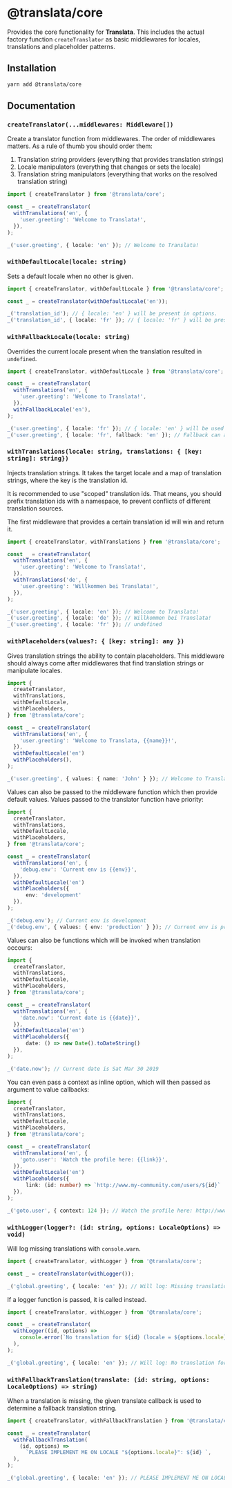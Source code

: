 # @translata/core

Provides the core functionality for **Translata**. This includes the actual factory function `createTranslator`
as basic middlewares for locales, translations and placeholder patterns.

## Installation

```sh
yarn add @translata/core
```

## Documentation

### `createTranslator(...middlewares: Middleware[])`

Create a translator function from middlewares. The order of middlewares matters.
As a rule of thumb you should order them:

1. Translation string providers (everything that provides translation strings)
2. Locale manipulators (everything that changes or sets the locale)
3. Translation string manipulators (everything that works on the resolved translation string)

```ts
import { createTranslator } from '@translata/core';

const _ = createTranslator(
  withTranslations('en', {
    'user.greeting': 'Welcome to Translata!',
  }),
);

_('user.greeting', { locale: 'en' }); // Welcome to Translata!
```

### `withDefaultLocale(locale: string)`

Sets a default locale when no other is given.

```ts
import { createTranslator, withDefaultLocale } from '@translata/core';

const _ = createTranslator(withDefaultLocale('en'));

_('translation_id'); // { locale: 'en' } will be present in options.
_('translation_id', { locale: 'fr' }); // { locale: 'fr' } will be present in options.
```

### `withFallbackLocale(locale: string)`

Overrides the current locale present when the translation resulted in `undefined`.

```ts
import { createTranslator, withDefaultLocale } from '@translata/core';

const _ = createTranslator(
  withTranslations('en', {
    'user.greeting': 'Welcome to Translata!',
  }),
  withFallbackLocale('en'),
);

_('user.greeting', { locale: 'fr' }); // { locale: 'en' } will be used and result in "Welcome to Translata!"
_('user.greeting', { locale: 'fr', fallback: 'en' }); // Fallback can also be set in options and has priority.
```

### `withTranslations(locale: string, translations: { [key: string]: string})`

Injects translation strings.
It takes the target locale and a map of translation strings, where the key is the translation id.

It is recommended to use "scoped" translation ids. That means, you should prefix translation ids with
a namespace, to prevent conflicts of different translation sources.

The first middleware that provides a certain translation id will win and return it.

```ts
import { createTranslator, withTranslations } from '@translata/core';

const _ = createTranslator(
  withTranslations('en', {
    'user.greeting': 'Welcome to Translata!',
  }),
  withTranslations('de', {
    'user.greeting': 'Willkommen bei Translata!',
  }),
);

_('user.greeting', { locale: 'en' }); // Welcome to Translata!
_('user.greeting', { locale: 'de' }); // Willkommen bei Translata!
_('user.greeting', { locale: 'fr' }); // undefined
```

### `withPlaceholders(values?: { [key: string]: any })`

Gives translation strings the ability to contain placeholders.
This middleware should always come after middlewares that find translation strings or manipulate locales.

```ts
import {
  createTranslator,
  withTranslations,
  withDefaultLocale,
  withPlaceholders,
} from '@translata/core';

const _ = createTranslator(
  withTranslations('en', {
    'user.greeting': 'Welcome to Translata, {{name}}!',
  }),
  withDefaultLocale('en')
  withPlaceholders(),
);

_('user.greeting', { values: { name: 'John' } }); // Welcome to Translata, John!
```

Values can also be passed to the middleware function which then provide default values. Values passed to the translator function
have priority:

```ts
import {
  createTranslator,
  withTranslations,
  withDefaultLocale,
  withPlaceholders,
} from '@translata/core';

const _ = createTranslator(
  withTranslations('en', {
    'debug.env': 'Current env is {{env}}',
  }),
  withDefaultLocale('en')
  withPlaceholders({
      env: 'development'
  }),
);

_('debug.env'); // Current env is development
_('debug.env', { values: { env: 'production' } }); // Current env is production
```

Values can also be functions which will be invoked when translation occours:

```ts
import {
  createTranslator,
  withTranslations,
  withDefaultLocale,
  withPlaceholders,
} from '@translata/core';

const _ = createTranslator(
  withTranslations('en', {
    'date.now': 'Current date is {{date}}',
  }),
  withDefaultLocale('en')
  withPlaceholders({
      date: () => new Date().toDateString()
  }),
);

_('date.now'); // Current date is Sat Mar 30 2019
```

You can even pass a context as inline option, which will then passed as argument to value callbacks:

```ts
import {
  createTranslator,
  withTranslations,
  withDefaultLocale,
  withPlaceholders,
} from '@translata/core';

const _ = createTranslator(
  withTranslations('en', {
    'goto.user': 'Watch the profile here: {{link}}',
  }),
  withDefaultLocale('en')
  withPlaceholders({
      link: (id: number) => `http://www.my-community.com/users/${id}`
  }),
);

_('goto.user', { context: 124 }); // Watch the profile here: http://www.my-community.com/users/124
```

### `withLogger(logger?: (id: string, options: LocaleOptions) => void)`

Will log missing translations with `console.warn`.

```ts
import { createTranslator, withLogger } from '@translata/core';

const _ = createTranslator(withLogger());

_('global.greeting', { locale: 'en' }); // Will log: Missing translation for "global.greeting" on locale "en"
```

If a logger function is passed, it is called instead.

```ts
import { createTranslator, withLogger } from '@translata/core';

const _ = createTranslator(
  withLogger((id, options) =>
    console.error(`No translation for ${id} (locale = ${options.locale})!`),
  ),
);

_('global.greeting', { locale: 'en' }); // Will log: No translation for global.greeting (locale = en)!
```

### `withFallbackTranslation(translate: (id: string, options: LocaleOptions) => string)`

When a translation is missing, the given translate callback is used to determine a fallback translation string.

```ts
import { createTranslator, withFallbackTranslation } from '@translata/core';

const _ = createTranslator(
  withFallbackTranslation(
    (id, options) =>
      `PLEASE IMPLEMENT ME ON LOCALE "${options.locale}": ${id} `,
  ),
);

_('global.greeting', { locale: 'en' }); // PLEASE IMPLEMENT ME ON LOCALE "en": global.greeting
```
